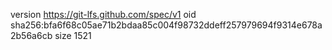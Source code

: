 version https://git-lfs.github.com/spec/v1
oid sha256:bfa6f68c05ae71b2bdaa85c004f98732ddeff257979694f9314e678a2b56a6cb
size 1521
